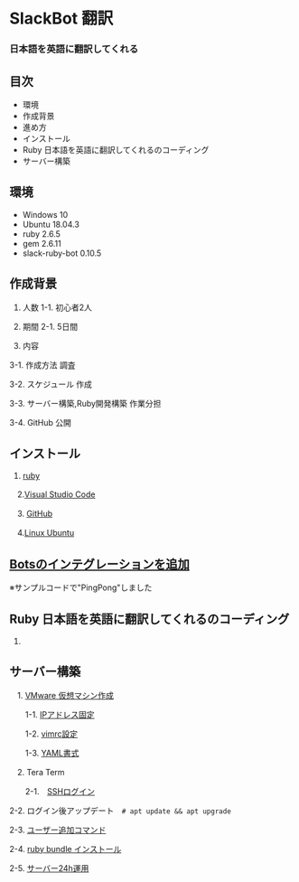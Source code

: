 # SlackBot 翻訳
### 日本語を英語に翻訳してくれる

## 目次

- 環境
- 作成背景
- 進め方
- インストール
- Ruby 日本語を英語に翻訳してくれるのコーディング
- サーバー構築

## 環境

- Windows 10
- Ubuntu 18.04.3
- ruby 2.6.5
- gem 2.6.11
- slack-ruby-bot 0.10.5

## 作成背景
 
 1. 人数
  1-1. 初心者2人
  
 2. 期間
  2-1. 5日間
  
 3. 内容
  
   3-1. 作成方法 調査
   
   
   3-2. スケジュール 作成
   
   
   3-3. サーバー構築,Ruby開発構築 作業分担
   
   
   3-4. GitHub 公開
  　
   
## インストール


  1. <a href ="https://prog-8.com/docs/ruby-env-win">ruby</a>


　2.<a href ="https://azure.microsoft.com/ja-jp/products/visual-studio-code/">Visual Studio Code</a>


　3. <a href ="https://qiita.com/Kenta-Okuda/items/c3dcd60a80a82147e1bf">GitHub</a>


　4.<a href ="http://namco.hatenablog.jp/entry/2018/04/28/063059">Linux Ubuntu</a>

## <a href ="https://hawksnowlog.blogspot.com/2017/12/create-slack-bot-with-ruby.html">Botsのインテグレーションを追加</a>

※サンプルコードで"PingPong"しました

## Ruby 日本語を英語に翻訳してくれるのコーディング

1. 

## サーバー構築

　1. <a href ="http://namco.hatenablog.jp/entry/2018/04/28/063059">VMware 仮想マシン作成</a>

　　1-1. <a href ="https://www.yokoweb.net/2018/05/09/ubuntu18-network-fix-ip-address/">IPアドレス固定</a>

　　1-2. <a href ="https://qiita.com/iwaseasahi/items/0b2da68269397906c14c">vimrc設定</a>

　　1-3. <a href ="https://magazine.rubyist.net/articles/0009/0009-YAML.html">YAML書式</a>  

　2. Tera Term

　　2-1.　<a href ="https://aquarius-train.hatenablog.com/entry/SSH%E3%81%AE%E8%A8%AD%E5%AE%9A%E6%89%8B%E9%A0%86%28Ubuntu18_04%29%E3%81%A8Windows%E3%81%8B%E3%82%89%E3%81%AE%E3%82%A2%E3%82%AF%E3%82%BB%E3%82%B9%E7%A2%BA%E8%AA%8D%E6%89%8B%E9%A0%86">SSHログイン</a>

   2-2. ログイン後アップデート　`# apt update && apt upgrade`

   2-3. <a href ="https://qiita.com/RYOSKATE/items/81b564b2ab281ec7f27d">ユーザー追加コマンド</a>

   2-4. <a href ="https://qiita.com/banjo_kazui/items/b7f51dee80962421d628">ruby bundle インストール</a>

   2-5. <a href ="https://www.atmarkit.co.jp/ait/articles/1708/24/news022.html">サーバー24h運用</a>
       
    
    
